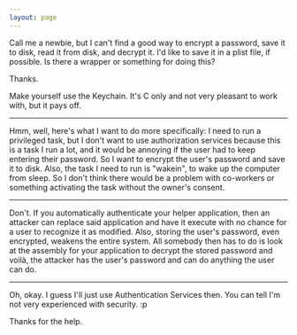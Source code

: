 ```yaml
---
layout: page
---
```


Call me a newbie, but I can't find a good way to encrypt a password, save it to disk, read it from disk, and decrypt it. I'd like to save it in a plist file, if possible. Is there a wrapper or something for doing this?

Thanks.

Make yourself use the Keychain. It's C only and not very pleasant to work with, but it pays off.

----
Hmm, well, here's what I want to do more specifically: I need to run a privileged task, but I don't want to use authorization services because this is a task I run a lot, and it would be annoying if the user had to keep entering their password. So I want to encrypt the user's password and save it to disk. Also, the task I need to run is "wakein", to wake up the computer from sleep. So I don't think there would be a problem with co-workers or something activating the task without the owner's consent.

----

Don't. If you automatically authenticate your helper application, then an attacker can replace said application and have it execute with no chance for a user to recognize it as modified. Also, storing the user's password, even encrypted, weakens the entire system. All somebody then has to do is look at the assembly for your application to decrypt the stored password and voil&agrave;, the attacker has the user's password and can do anything the user can do.

----

Oh, okay. I guess I'll just use Authentication Services then. You can tell I'm not very experienced with security. :p

Thanks for the help.
